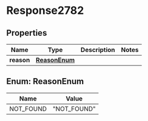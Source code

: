 
# Response2782

## Properties
Name | Type | Description | Notes
------------ | ------------- | ------------- | -------------
**reason** | [**ReasonEnum**](#ReasonEnum) |  | 


<a name="ReasonEnum"></a>
## Enum: ReasonEnum
Name | Value
---- | -----
NOT_FOUND | &quot;NOT_FOUND&quot;



